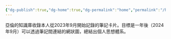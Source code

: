 ```yaml
---
{"dg-publish":true,"dg-home":true,"dg-permalink":"home","permalink":"/home/","tags":["gardenEntry"],"dgPassFrontmatter":true}
---
```


亞倫的知識庫收錄本人從2023年9月開始記錄的筆記卡片。目標是一年後（2024年9月）可以透過筆記間連結的網狀圖，總結出個人思想體系。
